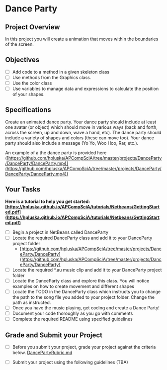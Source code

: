 # Dance Party

## Project Overview
In this project you will create a animation that moves within the boundaries of the screen. 

## Objectives

- [ ] Add code to a method in a given skeleton class
- [ ] Use methods from the Graphics class.
- [ ] Use the color class
- [ ] Use variables to manage data and expressions to calculate the position of your
shapes.

## Specifications

Create an animated dance party. Your dance party should include at least one avatar (or object) which should move in various ways (back and forth, across the screen, up and down, wave a hand, etc). The dance party should include a variety of shapes and colors (these can move too). Your dance party should also include a message (Yo Yo, Woo Hoo, Rar, etc.).

An example of a the dance party is provided here ([https://github.com/hpluska/APCompSciA/tree/master/projects/DanceParty/DanceParty/DanceParty.mp4](https://github.com/hpluska/APCompSciA/tree/master/projects/DanceParty/DanceParty/DanceParty.mp4))

## Your Tasks

**Here is a tutorial to help you get started: [https://hpluska.github.io/APCompSciA/tutorials/Netbeans/GettingStarted.pdf](https://hpluska.github.io/APCompSciA/tutorials/Netbeans/GettingStarted.pdf)**

- [ ] Begin a project in NetBeans called DanceParty
- [ ] Locate the required DanceParty class and add it to your DanceParty project folder
	- [https://github.com/hpluska/APCompSciA/tree/master/projects/DanceParty/DanceParty](https://github.com/hpluska/APCompSciA/tree/master/projects/DanceParty/DanceParty)
- [ ] Locate the required *.au music clip and add it to your DanceParty project folder
- [ ] Locate the DanceParty class and explore this class.  You will notice examples on how to create movement and different shapes
- [ ] Locate the TODO in the DanceParty class which instructs you to change the path to the song file you added to your project folder.  Change the path as instructed. 
- [ ] Once you have the music playing, get coding and create a Dance Party!
- [ ] Document your code thoroughly as you go with comments
- [ ] Complete the required README using specified guidelines

## Grade and Submit your Project

- [ ] Before you submit your project, grade your project against the criteria below. 
	[DancePartyRubric.md](DancePartyRubric.md)
- [ ] Submit your project using the following guidelines (TBA)
	



